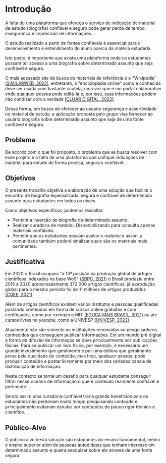 # Introdução

A falta de uma plataforma que ofereça o serviço de indicação de material de estudo (biografia) confiável e seguro pode gerar perda de tempo, insegurança e imprecisão de informações.

O estudo realizado a partir de fontes confiáveis é essencial para o desenvolvimento e entendimento do aluno acerca da matéria estudada.

Isto posto, é importante que exista uma plataforma onde os estudantes possam ter acesso a uma biografia sobre determinado assunto que seja confiável e segura.

O mais acessado site de busca de materiais de referência é o "Wikipedia" [(SIMILARWEB, 2022)](https://www.similarweb.com/pt/top-websites/), entretanto, a "enciclopédia online" como é conhecida deve ser usada com bastante cautela, uma vez que é um portal colaborativo onde qualquer pessoa pode editá-la e, por isso, suas informações podem não condizer com a verdade [(OLHAR DIGITAL, 2022)](https://olhardigital.com.br/2021/07/20/internet-e-redes-sociais/cofundador-da-wikipedia-diz-que-o-site-nao-e-confiavel/).

Dessa forma, em busca de oferecer ao usuario segurança e assertividade no material de estudo, a aplicação proposta pelo grupo visa fornecer ao usuário biografia sobre determinado assunto que seja de uma fonte confiável e segura.

## Problema
De acordo com o que foi proposto, o problema que se busca resolver com esse projeto é a falta de uma plataforma que unifique indicações de material para estudo de forma precisa, segura e confiável. 


## Objetivos

O presente trabalho objetiva a elaboração de uma solução que facilite o encontro de biografia especializada, segura e confiável de determinado assunto para estudantes em todos os níveis.

Como objetivos específicos, podemos ressaltar:

- Permitir a inserção de biografia de determinado assunto.
- Realizar curadoria de material. Disponibilizando para consulta apenas materiais confiáveis. 
- Permitir que os estudantes possam avaliar o material e assim, a comunidade também poderá sinalizar quais são os materiais mais pertinentes.
 
## Justificativa

Em 2020 o Brasil ocupava "a 13ª posição na produção global de artigos científicos indexados na base WoS" [(SBPC, 2021)](http://portal.sbpcnet.org.br/noticias/producao-brasileira-de-artigos-cresce-32-em-2020-em-relacao-a-2015/) o Brasil produziu entre 2015 a 2020 aproximadamente 372.000 artigos científicos, já a produção global para o mesmo período foi de 11 milhões de artigos produzidos [(CGEE, 2021)](https://www.cgee.org.br/documents/10195/734063/CGEE_Pan_Cie_Bra_2015-20.pdf).

Além de artigos científicos existem vários institutos e pessoas qualificadas postando conteúdos em forma de cursos online gratuítos e com certificados, como por exemplo o MIT [(EDUCA MAIS BRASIL, 2021)](https://www.educamaisbrasil.com.br/educacao/noticias/mit-disponibiliza-cursos-online-gratuitos-com-certificado) ou até cursos livres no youtube, como a UNIVESP [(UNIVESP, 2022)](https://www.youtube.com/user/univesptv).

Atualmente não são somente as instituições renomadas ou pesquisadores conhecidos que conseguem publicar informações. Em um mundo pré digital a forma de difusão de informação se dava principalmente por publicações físcias. Para se publicar um livro físico, por exemplo, é necessário um grande investimento que geralmente é por uma  editora que geralmente presa pela qualidade do conteúdo, mas hoje, qualquer pessoa, pode produzir conteúdo e postar livremente por meio dos variados canais de distribuição de informação. 

Neste contexto se torna um desafio para qualquer estudante conseguir filtrar nesse oceano de informação o que é conteúdo realmente confiável e pertinente.

Sendo assim uma curadoria confiável traria grande beneficios pois os estudantes não perderiam muito tempo pesquisando conteúdo e principalmente evitariam estudar por conteúdos de pouco rigor técnico e científico.

## Público-Alvo

O público alvo desta solução são estudantes do ensino fundamental, médio e ensino superior além de pessoas autodidatas que tenham interesse em determinado assunto e queira pesquisar sobre ele atraves de uma fonte segura.

